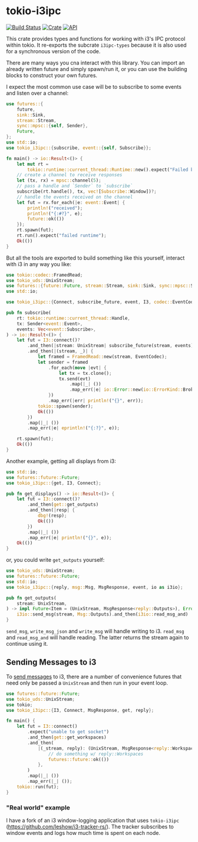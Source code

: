# tokio-i3ipc

[![Build Status](https://travis-ci.com/leshow/tokio-i3ipc.svg?branch=master)](https://travis-ci.com/leshow/tokio-i3ipc)
[![Crate](https://img.shields.io/crates/v/tokio-i3ipc.svg)](https://crates.io/crates/tokio-i3ipc)
[![API](https://docs.rs/tokio-i3ipc/badge.svg)](https://docs.rs/tokio-i3ipc)

This crate provides types and functions for working with i3's IPC protocol within tokio. It re-exports the subcrate `i3ipc-types` because it is also used for a synchronous version of the code.

There are many ways you cna interact with this library. You can import an already written future and simply spawn/run it, or you can use the building blocks to construct your own futures.

I expect the most common use case will be to subscribe to some events and listen over a channel:

```rust
use futures::{
    future,
    sink::Sink,
    stream::Stream,
    sync::mpsc::{self, Sender},
    Future,
};
use std::io;
use tokio_i3ipc::{subscribe, event::{self, Subscribe}};

fn main() -> io::Result<()> {
    let mut rt =
        tokio::runtime::current_thread::Runtime::new().expect("Failed building runtime");
    // create a channel to receive responses
    let (tx, rx) = mpsc::channel(5);
    // pass a handle and `Sender` to `subscribe`
    subscribe(rt.handle(), tx, vec![Subscribe::Window])?;
    // handle the events received on the channel
    let fut = rx.for_each(|e: event::Event| {
        println!("received");
        println!("{:#?}", e);
        future::ok(())
    });
    rt.spawn(fut);
    rt.run().expect("failed runtime");
    Ok(())
}
```

But all the tools are exported to build something like this yourself, interact with i3 in any way you like:

```rust
use tokio::codec::FramedRead;
use tokio_uds::UnixStream;
use futures::{future::Future, stream::Stream, sink::Sink, sync::mpsc::Sender};
use std::io;

use tokio_i3ipc::{Connect, subscribe_future, event, I3, codec::EventCodec};

pub fn subscribe(
    rt: tokio::runtime::current_thread::Handle,
    tx: Sender<event::Event>,
    events: Vec<event::Subscribe>,
) -> io::Result<()> {
    let fut = I3::connect()?
        .and_then(|stream: UnixStream| subscribe_future(stream, events))
        .and_then(|(stream, _)| {
            let framed = FramedRead::new(stream, EventCodec);
            let sender = framed
                .for_each(move |evt| {
                    let tx = tx.clone();
                    tx.send(evt)
                        .map(|_| ())
                        .map_err(|e| io::Error::new(io::ErrorKind::BrokenPipe, e))
                })
                .map_err(|err| println!("{}", err));
            tokio::spawn(sender);
            Ok(())
        })
        .map(|_| ())
        .map_err(|e| eprintln!("{:?}", e));

    rt.spawn(fut);
    Ok(())
}
```

Another example, getting all displays from i3:

```rust
use std::io;
use futures::future::Future;
use tokio_i3ipc::{get, I3, Connect};

pub fn get_displays() -> io::Result<()> {
    let fut = I3::connect()?
        .and_then(get::get_outputs)
        .and_then(|resp| {
            dbg!(resp);
            Ok(())
        })
        .map(|_| ())
        .map_err(|e| println!("{}", e));
    Ok(())
}
```

or, you could write `get_outputs` yourself:

```rust
use tokio_uds::UnixStream;
use futures::future::Future;
use std::io;
use tokio_i3ipc::{reply, msg::Msg, MsgResponse, event, io as i3io};

pub fn get_outputs(
    stream: UnixStream,
) -> impl Future<Item = (UnixStream, MsgResponse<reply::Outputs>), Error = io::Error> {
    i3io::send_msg(stream, Msg::Outputs).and_then(i3io::read_msg_and)
}
```

`send_msg`, `write_msg_json` and `write_msg` will handle writing to i3. `read_msg` and `read_msg_and` will handle reading. The latter returns the stream again to continue using it.

## Sending Messages to i3

To [send messages](https://i3wm.org/docs/ipc.html#_sending_messages_to_i3) to i3, there are a number of convenience futures that need only be passed a `UnixStream` and then run in your event loop.

```rust
use futures::future::Future;
use tokio_uds::UnixStream;
use tokio;
use tokio_i3ipc::{I3, Connect, MsgResponse, get, reply};

fn main() {
    let fut = I3::connect()
        .expect("unable to get socket")
        .and_then(get::get_workspaces)
        .and_then(
            |(_stream, reply): (UnixStream, MsgResponse<reply::Workspaces>)| {
                // do something w/ reply::Workspaces
                futures::future::ok(())
            },
        )
        .map(|_| ())
        .map_err(|_| ());
    tokio::run(fut);
}
```


### "Real world" example

I have a fork of an i3 window-logging application that uses `tokio-i3ipc` (https://github.com/leshow/i3-tracker-rs/). The tracker subscribes to window events and logs how much time is spent on each node.
